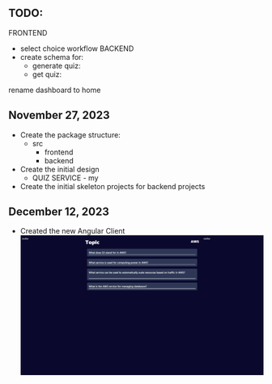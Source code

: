 
## TODO:
FRONTEND
  - select choice workflow
BACKEND
  - create schema for:
    - generate quiz:
    - get quiz:

rename dashboard to home



## November 27, 2023
  - Create the package structure:
    - src
      - frontend
      - backend
  - Create the initial design
    - QUIZ SERVICE - my
  - Create the initial skeleton projects for backend projects

## December 12, 2023
  - Created the new Angular Client
![Alt text](docs/screenshots/JOURNEY/image.png)
